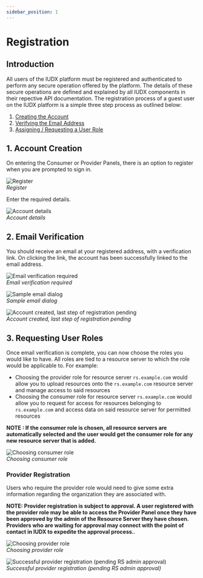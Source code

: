 ```yaml
---
sidebar_position: 1
---
```


# Registration

## Introduction

All users of the IUDX platform must be registered and authenticated to perform any secure operation offered by the platform. The details of these secure operations are defined and explained by all IUDX components in their repective API documentation. The registration process of a guest user on the IUDX platform is a simple three step process as outlined below:

1. [Creating the Account](#1-account-creation)
2. [Verifying the Email Address](#2-email-verification)
3. [Assigning / Requesting a User Role](#3-requesting-user-roles)

## 1. Account Creation

On entering the Consumer or Provider Panels, there is an option to register when you are prompted to sign in.

![Register](https://docs.assets.dataforpublicgood.org.in/IUDX-resources/auth/reg.png)<br/>
*Register*

Enter the required details.

![Account details](https://docs.assets.dataforpublicgood.org.in/IUDX-resources/auth/first-step-reg.png)<br/>
*Account details*

## 2. Email Verification

You should receive an email at your registered address, with a verification link. On clicking the link, the account has been successfully linked to the email address.

![Email verification required](https://docs.assets.dataforpublicgood.org.in/IUDX-resources/auth/email-verification.png)<br/>
*Email verification required*

![Sample email dialog](https://docs.assets.dataforpublicgood.org.in/IUDX-resources/auth/sample-email.png)<br/>
*Sample email dialog*

![Account created, last step of registration pending](https://docs.assets.dataforpublicgood.org.in/IUDX-resources/auth/last-step.png)<br/>
*Account created, last step of registration pending*

## 3. Requesting User Roles

Once email verification is complete, you can now choose the roles you would like to have. All roles are tied to a resource server to which the role would be applicable to. For example:
* Choosing the provider role for resource server `rs.example.com` would allow you to upload resources onto the `rs.example.com` resource server and manage access to said resources
* Choosing the consumer role for resource server `rs.example.com` would allow you to request for access for resources belonging to `rs.example.com` and access data on said resource server for permitted resources

**NOTE : If the consumer role is chosen, all resource servers are automatically selected and the user would get the consumer role for any new resource server that is added.**

![Choosing consumer role](https://docs.assets.dataforpublicgood.org.in/IUDX-resources/auth/cons-role.png)<br/>
*Choosing consumer role*

### Provider Registration

Users who require the provider role would need to give some extra information regarding the organization they are associated with. 

**NOTE: Provider registration is subject to approval. A user registered with the provider role may be able to access the Provider Panel once they have been approved by the admin of the Resource Server they have chosen. Providers who are waiting for approval may connect with the point of contact in IUDX to expedite the approval process.**.

![Choosing provider role](https://docs.assets.dataforpublicgood.org.in/IUDX-resources/auth/prov-role.png)<br/>
*Choosing provider role*

![Successful provider registration (pending RS admin approval)](https://docs.assets.dataforpublicgood.org.in/IUDX-resources/auth/succ-prov-reg.png)<br/>
*Successful provider registration (pending RS admin approval)*
